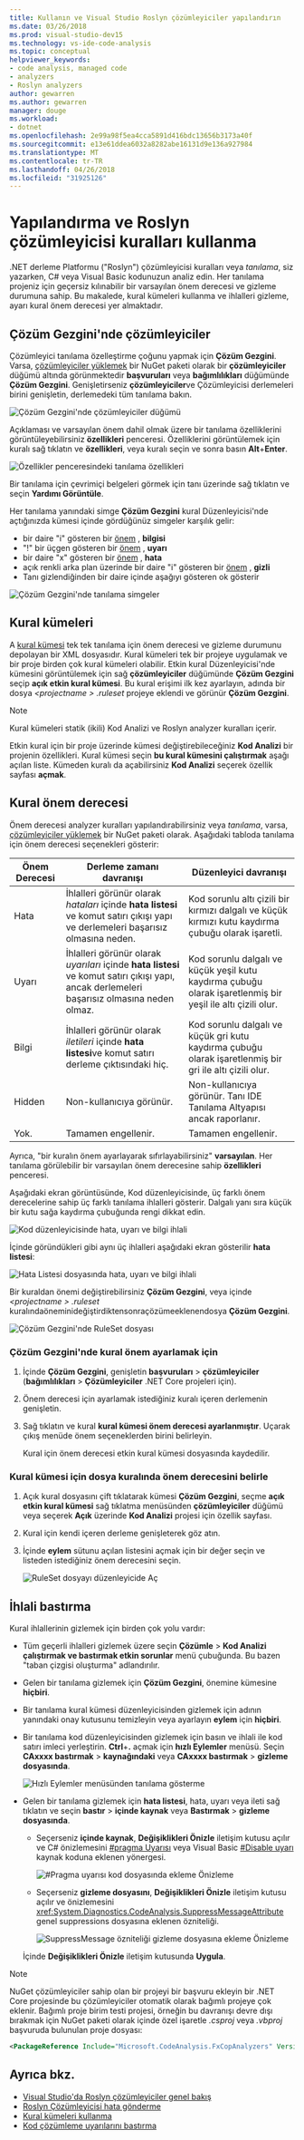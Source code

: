 ```yaml
---
title: Kullanın ve Visual Studio Roslyn çözümleyiciler yapılandırın
ms.date: 03/26/2018
ms.prod: visual-studio-dev15
ms.technology: vs-ide-code-analysis
ms.topic: conceptual
helpviewer_keywords:
- code analysis, managed code
- analyzers
- Roslyn analyzers
author: gewarren
ms.author: gewarren
manager: douge
ms.workload:
- dotnet
ms.openlocfilehash: 2e99a98f5ea4cca5891d416bdc13656b3173a40f
ms.sourcegitcommit: e13e61ddea6032a8282abe16131d9e136a927984
ms.translationtype: MT
ms.contentlocale: tr-TR
ms.lasthandoff: 04/26/2018
ms.locfileid: "31925126"
---
```

# <a name="configure-and-use-roslyn-analyzer-rules"></a>Yapılandırma ve Roslyn çözümleyicisi kuralları kullanma

.NET derleme Platformu ("Roslyn") çözümleyicisi kuralları veya *tanılama*, siz yazarken, C# veya Visual Basic kodunuzun analiz edin. Her tanılama projeniz için geçersiz kılınabilir bir varsayılan önem derecesi ve gizleme durumuna sahip. Bu makalede, kural kümeleri kullanma ve ihlalleri gizleme, ayarı kural önem derecesi yer almaktadır.

## <a name="analyzers-in-solution-explorer"></a>Çözüm Gezgini'nde çözümleyiciler

Çözümleyici tanılama özelleştirme çoğunu yapmak için **Çözüm Gezgini**. Varsa, [çözümleyiciler yüklemek](../code-quality/install-roslyn-analyzers.md) bir NuGet paketi olarak bir **çözümleyiciler** düğümü altında görünmektedir **başvuruları** veya **bağımlılıkları** düğümünde **Çözüm Gezgini**. Genişletirseniz **çözümleyiciler**ve Çözümleyicisi derlemeleri birini genişletin, derlemedeki tüm tanılama bakın.

![Çözüm Gezgini'nde çözümleyiciler düğümü](media/analyzers-expanded-in-solution-explorer.png)

Açıklaması ve varsayılan önem dahil olmak üzere bir tanılama özelliklerini görüntüleyebilirsiniz **özellikleri** penceresi. Özelliklerini görüntülemek için kuralı sağ tıklatın ve **özellikleri**, veya kuralı seçin ve sonra basın **Alt**+**Enter**.

![Özellikler penceresindeki tanılama özellikleri](media/analyzer-diagnostic-properties.png)

Bir tanılama için çevrimiçi belgeleri görmek için tanı üzerinde sağ tıklatın ve seçin **Yardımı Görüntüle**.

Her tanılama yanındaki simge **Çözüm Gezgini** kural Düzenleyicisi'nde açtığınızda kümesi içinde gördüğünüz simgeler karşılık gelir:

- bir daire "i" gösteren bir [önem](#rule-severity) , **bilgisi**
- "!" bir üçgen gösteren bir [önem](#rule-severity) , **uyarı**
- bir daire "x" gösteren bir [önem](#rule-severity) , **hata**
- açık renkli arka plan üzerinde bir daire "i" gösteren bir [önem](#rule-severity) , **gizli**
- Tanı gizlendiğinden bir daire içinde aşağıyı gösteren ok gösterir

![Çözüm Gezgini'nde tanılama simgeler](media/diagnostics-icons-solution-explorer.png)

## <a name="rule-sets"></a>Kural kümeleri

A [kural kümesi](../code-quality/using-rule-sets-to-group-code-analysis-rules.md) tek tek tanılama için önem derecesi ve gizleme durumunu depolayan bir XML dosyasıdır. Kural kümeleri tek bir projeye uygulamak ve bir proje birden çok kural kümeleri olabilir. Etkin kural Düzenleyicisi'nde kümesini görüntülemek için sağ **çözümleyiciler** düğümünde **Çözüm Gezgini** seçip **açık etkin kural kümesi**. Bu kural erişimi ilk kez ayarlayın, adında bir dosya  *\<projectname > .ruleset* projeye eklendi ve görünür **Çözüm Gezgini**.

> [!NOTE]
> Kural kümeleri statik (ikili) Kod Analizi ve Roslyn analyzer kuralları içerir.

Etkin kural için bir proje üzerinde kümesi değiştirebileceğiniz **Kod Analizi** bir projenin özellikleri. Kural kümesi seçin **bu kural kümesini çalıştırmak** aşağı açılan liste. Kümeden kuralı da açabilirsiniz **Kod Analizi** seçerek özellik sayfası **açmak**.

## <a name="rule-severity"></a>Kural önem derecesi

Önem derecesi analyzer kuralları yapılandırabilirsiniz veya *tanılama*, varsa, [çözümleyiciler yüklemek](../code-quality/install-roslyn-analyzers.md) bir NuGet paketi olarak. Aşağıdaki tabloda tanılama için önem derecesi seçenekleri gösterir:

|Önem Derecesi|Derleme zamanı davranışı|Düzenleyici davranışı|
|-|-|-|
|Hata|İhlalleri görünür olarak *hataları* içinde **hata listesi** ve komut satırı çıkışı yapı ve derlemeleri başarısız olmasına neden.|Kod sorunlu altı çizili bir kırmızı dalgalı ve küçük kırmızı kutu kaydırma çubuğu olarak işaretli.|
|Uyarı|İhlalleri görünür olarak *uyarıları* içinde **hata listesi** ve komut satırı çıkışı yapı, ancak derlemeleri başarısız olmasına neden olmaz.|Kod sorunlu dalgalı ve küçük yeşil kutu kaydırma çubuğu olarak işaretlenmiş bir yeşil ile altı çizili olur.|
|Bilgi|İhlalleri görünür olarak *iletileri* içinde **hata listesi**ve komut satırı derleme çıktısındaki hiç.|Kod sorunlu dalgalı ve küçük gri kutu kaydırma çubuğu olarak işaretlenmiş bir gri ile altı çizili olur.|
|Hidden|Non-kullanıcıya görünür.|Non-kullanıcıya görünür. Tanı IDE Tanılama Altyapısı ancak raporlanır.|
|Yok.|Tamamen engellenir.|Tamamen engellenir.|

Ayrıca, "bir kuralın önem ayarlayarak sıfırlayabilirsiniz" **varsayılan**. Her tanılama görülebilir bir varsayılan önem derecesine sahip **özellikleri** penceresi.

Aşağıdaki ekran görüntüsünde, Kod düzenleyicisinde, üç farklı önem derecelerine sahip üç farklı tanılama ihlalleri gösterir. Dalgalı yanı sıra küçük bir kutu sağa kaydırma çubuğunda rengi dikkat edin.

![Kod düzenleyicisinde hata, uyarı ve bilgi ihlali](media/diagnostics-severity-colors.png)

İçinde göründükleri gibi aynı üç ihlalleri aşağıdaki ekran gösterilir **hata listesi**:

![Hata Listesi dosyasında hata, uyarı ve bilgi ihlali](media/diagnostics-severities-in-error-list.png)

Bir kuraldan önemi değiştirebilirsiniz **Çözüm Gezgini**, veya içinde  *\<projectname > .ruleset* kuralındaöneminideğiştirdiktensonraçözümeeklenendosya **Çözüm Gezgini**.

![Çözüm Gezgini'nde RuleSet dosyası](media/ruleset-in-solution-explorer.png)

### <a name="to-set-rule-severity-from-solution-explorer"></a>Çözüm Gezgini'nde kural önem ayarlamak için

1. İçinde **Çözüm Gezgini**, genişletin **başvuruları** > **çözümleyiciler** (**bağımlılıkları**  >  **Çözümleyiciler** .NET Core projeleri için).

1. Önem derecesi için ayarlamak istediğiniz kuralı içeren derlemenin genişletin.

1. Sağ tıklatın ve kural **kural kümesi önem derecesi ayarlanmıştır**. Uçarak çıkış menüde önem seçeneklerden birini belirleyin.

   Kural için önem derecesi etkin kural kümesi dosyasında kaydedilir.

### <a name="to-set-rule-severity-in-the-rule-set-file"></a>Kural kümesi için dosya kuralında önem derecesini belirle

1. Açık kural dosyasını çift tıklatarak kümesi **Çözüm Gezgini**, seçme **açık etkin kural kümesi** sağ tıklatma menüsünden **çözümleyiciler** düğümü veya seçerek **Açık** üzerinde **Kod Analizi** projesi için özellik sayfası.

1. Kural için kendi içeren derleme genişleterek göz atın.

1. İçinde **eylem** sütunu açılan listesini açmak için bir değer seçin ve listeden istediğiniz önem derecesini seçin.

   ![RuleSet dosyayı düzenleyicide Aç](media/ruleset-file-in-editor.png)

## <a name="suppress-violations"></a>İhlali bastırma

Kural ihlallerinin gizlemek için birden çok yolu vardır:

- Tüm geçerli ihlalleri gizlemek üzere seçin **Çözümle** > **Kod Analizi çalıştırmak ve bastırmak etkin sorunlar** menü çubuğunda. Bu bazen "taban çizgisi oluşturma" adlandırılır.

- Gelen bir tanılama gizlemek için **Çözüm Gezgini**, önemine kümesine **hiçbiri**.

- Bir tanılama kural kümesi düzenleyicisinden gizlemek için adının yanındaki onay kutusunu temizleyin veya ayarlayın **eylem** için **hiçbiri**.

- Bir tanılama kod düzenleyicisinden gizlemek için basın ve ihlali ile kod satırı imleci yerleştirin. **Ctrl**+**.** açmak için **hızlı Eylemler** menüsü. Seçin **CAxxxx bastırmak** > **kaynağındaki** veya **CAxxxx bastırmak** > **gizleme dosyasında**.

   ![Hızlı Eylemler menüsünden tanılama gösterme](media/suppress-diagnostic-from-editor.png)

- Gelen bir tanılama gizlemek için **hata listesi**, hata, uyarı veya ileti sağ tıklatın ve seçin **bastır** > **içinde kaynak** veya **Bastırmak** > **gizleme dosyasında**.

   - Seçerseniz **içinde kaynak**, **Değişiklikleri Önizle** iletişim kutusu açılır ve C# önizlemesini [#pragma Uyarısı](/dotnet/csharp/language-reference/preprocessor-directives/preprocessor-pragma-warning) veya Visual Basic [#Disable uyarı](/dotnet/visual-basic/language-reference/directives/directives) kaynak koduna eklenen yönergesi.

      ![#Pragma uyarısı kod dosyasında ekleme Önizleme](media/pragma-warning-preview.png)

   - Seçerseniz **gizleme dosyasını**, **Değişiklikleri Önizle** iletişim kutusu açılır ve önizlemesini <xref:System.Diagnostics.CodeAnalysis.SuppressMessageAttribute> genel suppressions dosyasına eklenen özniteliği.

      ![SuppressMessage özniteliği gizleme dosyasına ekleme Önizleme](media/preview-changes-in-suppression-file.png)

   İçinde **Değişiklikleri Önizle** iletişim kutusunda **Uygula**.

> [!NOTE]
> NuGet çözümleyiciler sahip olan bir projeyi bir başvuru ekleyin bir .NET Core projesinde bu çözümleyiciler otomatik olarak bağımlı projeye çok eklenir. Bağımlı proje birim testi projesi, örneğin bu davranışı devre dışı bırakmak için NuGet paketi olarak içinde özel işaretle *.csproj* veya *.vbproj* başvuruda bulunulan proje dosyası:
>
> ```xml
> <PackageReference Include="Microsoft.CodeAnalysis.FxCopAnalyzers" Version="2.6.0" PrivateAssets="all" />
> ```

## <a name="see-also"></a>Ayrıca bkz.

- [Visual Studio'da Roslyn çözümleyiciler genel bakış](../code-quality/roslyn-analyzers-overview.md)
- [Roslyn Çözümleyicisi hata gönderme](https://github.com/dotnet/roslyn-analyzers/issues)
- [Kural kümeleri kullanma](../code-quality/using-rule-sets-to-group-code-analysis-rules.md)
- [Kod çözümleme uyarılarını bastırma](../code-quality/in-source-suppression-overview.md)